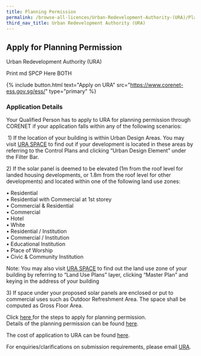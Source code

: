 ```yaml
---
title: Planning Permission
permalink: /browse-all-licences/Urban-Redevelopment-Authority-(URA)/Planning-Permission
third_nav_title: Urban Redevelopment Authority (URA)
---
```


## Apply for Planning Permission

Urban Redevelopment Authority (URA)

Print md SPCP Here BOTH

{% include button.html text="Apply on URA" src="https://www.corenet-ess.gov.sg/ess/" type="primary" %}

### Application Details

<p>Your Qualified Person has to apply to URA for planning permission through CORENET if your application falls within any of the following scenarios:</p>
<p>&nbsp;1) If the location of your building is within Urban Design Areas. You may visit&nbsp;<a href="https://www.ura.gov.sg/maps" target="_blank" rel="noopener">URA SPACE</a>&nbsp;to find out if your development is located in these areas by referring to the Control Plans and clicking &ldquo;Urban Design Element&rdquo; under the Filter Bar.</p>
<p>2) If the solar panel is deemed to be elevated (1m from the roof level for landed housing developments, or 1.8m from the roof level for other developments) and located within one of the following land use zones:</p>
<p>&bull; Residential<br />&bull; Residential with Commercial at 1st storey<br />&bull; Commercial &amp; Residential<br />&bull; Commercial<br />&bull; Hotel<br />&bull; White<br />&bull; Residential / Institution<br />&bull; Commercial / Institution<br />&bull; Educational Institution<br />&bull; Place of Worship<br />&bull; Civic &amp; Community Institution</p>
<p>Note: You may also visit&nbsp;<a href="https://www.ura.gov.sg/maps" target="_blank" rel="noopener">URA SPACE</a>&nbsp;to find out the land use zone of your building by referring to &ldquo;Land Use Plans&rdquo; layer, clicking &ldquo;Master Plan&rdquo; and keying in the address of your building</p>
<p>3) If space under your proposed solar panels are enclosed or put to commercial uses such as Outdoor Refreshment Area. The space shall be computed as Gross Floor Area.</p>
<p>Click&nbsp;<a href="https://www.ura.gov.sg/Corporate/Guidelines/Development-Control/Planning-Permission/using-CORENET-eSS" target="_blank" rel="noopener">here&nbsp;</a>for the steps to apply for planning permission.<br />Details of the planning permission can be found&nbsp;<a href="https://www.ura.gov.sg/Corporate/Guidelines/Development-Control/Planning-Permission" target="_blank" rel="noopener">here</a>.</p>
<p>The cost of application to URA can be found&nbsp;<a href="https://www.ura.gov.sg/edaxfWeb/fee/calcFee.jsp" target="_blank" rel="noopener">here</a>.</p>
<p>For enquiries/clarifications on submission requirements, please email&nbsp;<a href="https://www.ura.gov.sg/feedbackWeb/contactus_feedback.jsp" target="_blank" rel="noopener">URA</a>.</p>

